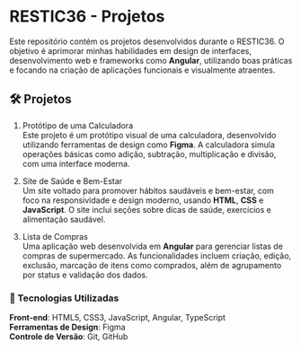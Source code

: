 # RESTIC36 - Projetos
Este repositório contém os projetos desenvolvidos durante o RESTIC36. O objetivo é aprimorar minhas habilidades em design de interfaces, desenvolvimento web e frameworks como **Angular**, utilizando boas práticas e focando na criação de aplicações funcionais e visualmente atraentes.

## 🛠 Projetos
1. Protótipo de uma Calculadora <br>
Este projeto é um protótipo visual de uma calculadora, desenvolvido utilizando ferramentas de design como **Figma**. A calculadora simula operações básicas como adição, subtração, multiplicação e divisão, com uma interface moderna.

2. Site de Saúde e Bem-Estar <br>
Um site voltado para promover hábitos saudáveis e bem-estar, com foco na responsividade e design moderno, usando **HTML**, **CSS** e **JavaScript**. O site inclui seções sobre dicas de saúde, exercícios e alimentação saudável.

3. Lista de Compras <br>
Uma aplicação web desenvolvida em **Angular** para gerenciar listas de compras de supermercado. As funcionalidades incluem criação, edição, exclusão, marcação de itens como comprados, além de agrupamento por status e validação dos dados.

### 🚀 Tecnologias Utilizadas
**Front-end**: HTML5, CSS3, JavaScript, Angular, TypeScript <br>
**Ferramentas de Design**: Figma <br>
**Controle de Versão**: Git, GitHub
